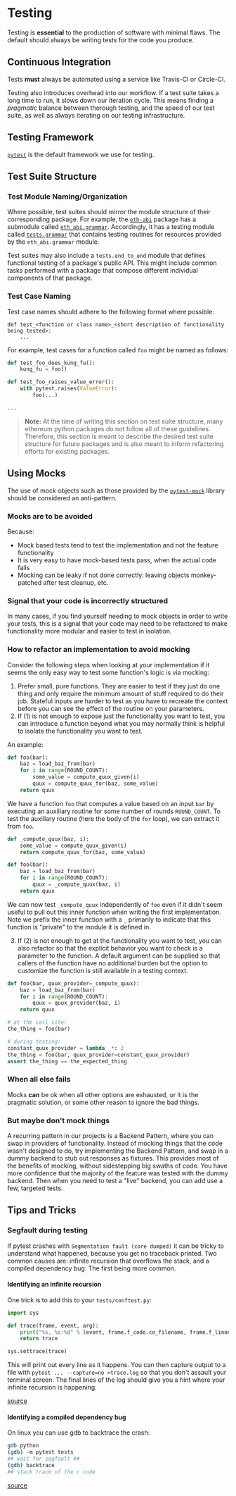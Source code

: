 # Testing

Testing is **essential** to the production of software with minimal flaws.  The
default should always be writing tests for the code you produce.

## Continuous Integration

Tests **must** always be automated using a service like Travis-CI or Circle-CI.

Testing also introduces overhead into our workflow.  If a test suite takes a
long time to run, it slows down our iteration cycle.  This means finding a
*pragmatic* balance between thorough testing, and the speed of our test suite,
as well as always iterating on our testing infrastructure.


## Testing Framework

[`pytest`](https://docs.pytest.org/en/latest/) is the default framework we use
for testing.


## Test Suite Structure

### Test Module Naming/Organization

Where possible, test suites should mirror the module structure of their
corresponding package.  For example, the
[`eth-abi`](https://github.com/ethereum/eth-abi) package has a submodule called
[`eth_abi.grammar`](https://github.com/ethereum/eth-abi/blob/main/eth_abi/grammar.py).
Accordingly, it has a testing module called
[`tests.grammar`](https://github.com/ethereum/eth-abi/blob/main/tests/grammar.py)
that contains testing routines for resources provided by the `eth_abi.grammar`
module.

Test suites may also include a `tests.end_to_end` module that defines
functional testing of a package's public API.  This might include common tasks
performed with a package that compose different individual components of that
package.

### Test Case Naming

Test case names should adhere to the following format where possible:

```
def test_<function or class name>_<short description of functionality being tested>:
    ...
```

For example, test cases for a function called `foo` might be named as follows:

```python
def test_foo_does_kung_fu():
    kung_fu = foo()

def test_foo_raises_value_error():
    with pytest.raises(ValueError):
        foo(...)

...
```

> **Note:** At the time of writing this section on test suite structure, many
> ethereum python packages do not follow all of these guidelines.  Therefore,
> this section is meant to describe the desired test suite structure for future
> packages and is also meant to inform refactoring efforts for existing
> packages.


## Using Mocks

The use of mock objects such as those provided by the
[`pytest-mock`](https://pypi.python.org/pypi/pytest-mock) library should be
considered an anti-pattern.

### Mocks are to be avoided

Because:

- Mock based tests tend to test the implementation and not the feature functionality
- It is very easy to have mock-based tests pass, when the actual code fails
- Mocking can be leaky if not done correctly: leaving objects monkey-patched after test cleanup, etc.

### Signal that your code is incorrectly structured

In many cases, if you find yourself needing to mock objects in order to write
your tests, this is a signal that your code may need to be refactored to make
functionality more modular and easier to test in isolation.

### How to refactor an implementation to avoid mocking

Consider the following steps when looking at your implementation if it seems the only easy way to test some function's logic is via mocking:

1. Prefer small, pure functions. They are easier to test if they just do one thing and only require the minimum amount of stuff required to do their job. Stateful inputs are harder to test as you have to recreate the context before you can see the effect of the routine on your parameters.
2. If (1) is not enough to expose just the functionality you want to test, you can introduce a function beyond what you may normally think is helpful to isolate the functionality you want to test.

An example:

```python
def foo(bar):
    baz = load_baz_from(bar)
    for i in range(ROUND_COUNT):
        some_value = compute_quux_given(i)
        quux = compute_quux_for(baz, some_value)
    return quux
```

We have a function `foo` that computes a value based on an input `bar` by executing an auxiliary routine for some number of rounds `ROUND_COUNT`. To test the auxillary routine (here the body of the `for` loop), we can extract it from `foo`.

```python
def _compute_quux(baz, i):
    some_value = compute_quux_given(i)
    return compute_quux_for(baz, some_value)

def foo(bar):
    baz = load_baz_from(bar)
    for i in range(ROUND_COUNT):
        quux = _compute_quux(baz, i)
    return quux
```

We can now test `_compute_quux` independently of `foo` even if it didn't seem useful to pull out this inner function when writing the first implementation. Note we prefix the inner function with a `_` primarily to indicate that this function is "private" to the module it is defined in.

3. If (2) is not enough to get at the functionality you want to test, you can also refactor so that the explicit behavior you want to check is a parameter to the function. A default argument can be supplied so that callers of the function have no additional burden but the option to customize the function is still available in a testing context.

```python
def foo(bar, quux_provider=_compute_quux):
    baz = load_baz_from(bar)
    for i in range(ROUND_COUNT):
        quux = quux_provider(baz, i)
    return quux

# at the call site:
the_thing = foo(bar)

# during testing:
constant_quux_provider = lambda _*: 2
the_thing = foo(bar, quux_provider=constant_quux_provider)
assert the_thing == the_expected_thing
```

### When all else fails

Mocks **can** be ok when all other options are exhausted, or it is the pragmatic solution, or some other reason to ignore the bad things.

### But maybe don't mock things

A recurring pattern in our projects is a Backend Pattern, where you can swap in providers of functionality. Instead of mocking things that the code wasn't designed to do, try implementing the Backend Pattern, and swap in a dummy backend to stub out responses as fixtures. This provides most of the benefits of mocking, without sidestepping big swaths of code. You have more confidence that the majority of the feature was tested with the dummy backend. Then when you need to test a "live" backend, you can add use a few, targeted tests.

## Tips and Tricks

### Segfault during testing

If pytest crashes with `Segmentation fault (core dumped)` it can be tricky to understand what happened, because you get no traceback printed. Two common causes are: infinite recursion that overflows the stack, and a compiled dependency bug. The first being more common.

#### Identifying an infinite recursion

One trick is to add this to your `tests/conftest.py`:
```py
import sys

def trace(frame, event, arg):                                                                   
    print("%s, %s:%d" % (event, frame.f_code.co_filename, frame.f_lineno))
    return trace                                                                                

sys.settrace(trace)
```

This will print out every line as it happens. You can then capture output to a file with `pytest ... --capture=no >trace.log` so that you don't assault your terminal screen. The final lines of the log should give you a hint where your infinite recursion is happening.

[source](https://stackoverflow.com/a/2663863/8412986)

#### Identifying a compiled dependency bug

On linux you can use gdb to backtrace the crash:
```sh
gdb python
(gdb) -m pytest tests
## wait for segfault ##
(gdb) backtrace
## stack trace of the c code
```

[source](https://stackoverflow.com/a/2664232/8412986)

